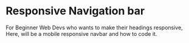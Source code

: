 # Responsive Navigation bar

For Beginner Web Devs who wants to make their headings responsive, Here, will be a mobile responsive navbar and how to code it.
